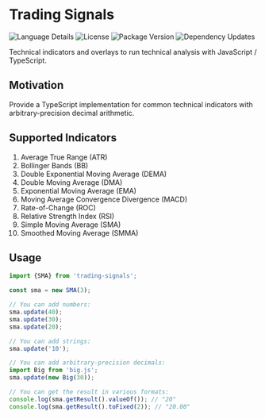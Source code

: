 # Trading Signals

![Language Details](https://img.shields.io/github/languages/top/bennyn/trading-signals) ![License](https://img.shields.io/npm/l/trading-signals.svg) ![Package Version](https://img.shields.io/npm/v/trading-signals.svg) ![Dependency Updates](https://img.shields.io/david/bennyn/trading-signals.svg)

Technical indicators and overlays to run technical analysis with JavaScript / TypeScript.

## Motivation

Provide a TypeScript implementation for common technical indicators with arbitrary-precision decimal arithmetic.

## Supported Indicators

1. Average True Range (ATR)
1. Bollinger Bands (BB)
1. Double Exponential Moving Average (DEMA)
1. Double Moving Average (DMA)
1. Exponential Moving Average (EMA)
1. Moving Average Convergence Divergence (MACD)
1. Rate-of-Change (ROC)
1. Relative Strength Index (RSI)
1. Simple Moving Average (SMA)
1. Smoothed Moving Average (SMMA)

## Usage

```typescript
import {SMA} from 'trading-signals';

const sma = new SMA(3);

// You can add numbers:
sma.update(40);
sma.update(30);
sma.update(20);

// You can add strings:
sma.update('10');

// You can add arbitrary-precision decimals:
import Big from 'big.js';
sma.update(new Big(30));

// You can get the result in various formats:
console.log(sma.getResult().valueOf()); // "20"
console.log(sma.getResult().toFixed(2)); // "20.00"
```
